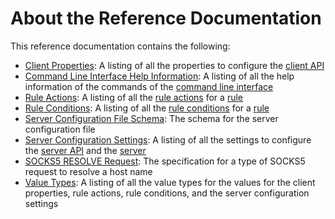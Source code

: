 # About the Reference Documentation

This reference documentation contains the following:

-   [Client Properties](client-properties.md): A listing of all the properties 
    to configure the [client API](../userguide/client-api.md)
-   [Command Line Interface Help Information](cli-help-info.md): A listing of 
    all the help information of the commands of the 
    [command line interface](../userguide/cli.md)
-   [Rule Actions](rule-actions.md): A listing of all the 
    [rule actions](../userguide/server-configuration.md#rule-actions) for a 
    [rule](../userguide/server-configuration.md#using-rules-to-manage-traffic)
-   [Rule Conditions](rule-conditions.md): A listing of all the 
    [rule conditions](../userguide/server-configuration.md#rule-conditions) 
    for a 
    [rule](../userguide/server-configuration.md#using-rules-to-manage-traffic)
-   [Server Configuration File Schema](server-configuration-file-schema.md): 
    The schema for the server configuration file
-   [Server Configuration Settings](server-configuration-settings.md): A 
    listing of all the settings to configure the 
    [server API](../userguide/server-api.md) and the 
    [server](../userguide/cli.md#creating-a-server-configuration-file)
-   [SOCKS5 RESOLVE Request](socks5-resolve-request.md): The specification for 
    a type of SOCKS5 request to resolve a host name
-   [Value Types](value-types.md): A listing of all the value types for the 
    values for the client properties, rule actions, rule conditions, and the 
    server configuration settings 